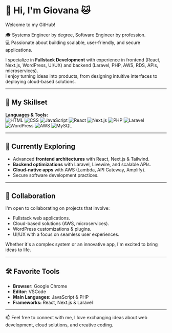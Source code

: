 # 👋 Hi, I'm Giovana 🐱

Welcome to my GitHub!

🎓 Systems Engineer by degree, Software Engineer by profession.  
💻 Passionate about building scalable, user-friendly, and secure applications.  

I specialize in **Fullstack Development** with experience in frontend (React, Next.js, WordPress, UI/UX) and backend (Laravel, PHP, AWS, RDS, APIs, microservices).  
I enjoy turning ideas into products, from designing intuitive interfaces to deploying cloud-based solutions.  

---

## 🚀 My Skillset

**Languages & Tools:**  
![HTML](https://img.shields.io/badge/-HTML5-E34F26?logo=html5&logoColor=white)
![CSS](https://img.shields.io/badge/-CSS3-1572B6?logo=css3&logoColor=white)
![JavaScript](https://img.shields.io/badge/-JavaScript-F7DF1E?logo=javascript&logoColor=black)
![React](https://img.shields.io/badge/-React-61DAFB?logo=react&logoColor=black)
![Next.js](https://img.shields.io/badge/-Next.js-000000?logo=next.js&logoColor=white)
![PHP](https://img.shields.io/badge/-PHP-777BB4?logo=php&logoColor=white)
![Laravel](https://img.shields.io/badge/-Laravel-FF2D20?logo=laravel&logoColor=white)
![WordPress](https://img.shields.io/badge/-WordPress-21759B?logo=wordpress&logoColor=white)
![AWS](https://img.shields.io/badge/-AWS-FF9900?logo=amazonaws&logoColor=black)
![MySQL](https://img.shields.io/badge/-MySQL-4479A1?logo=mysql&logoColor=white)

---

## 🌱 Currently Exploring
- Advanced **frontend architectures** with React, Next.js & Tailwind.  
- **Backend optimizations** with Laravel, Livewire, and scalable APIs.  
- **Cloud-native apps** with AWS (Lambda, API Gateway, Amplify).  
- Secure software development practices.  

---

## 🤝 Collaboration
I'm open to collaborating on projects that involve:  
- Fullstack web applications.  
- Cloud-based solutions (AWS, microservices).  
- WordPress customizations & plugins.  
- UI/UX with a focus on seamless user experiences.  

Whether it's a complex system or an innovative app, I'm excited to bring ideas to life.  

---

## 🛠 Favorite Tools
- **Browser:** Google Chrome  
- **Editor:** VSCode  
- **Main Languages:** JavaScript & PHP  
- **Frameworks:** React, Next.js & Laravel  

---

📫 Feel free to connect with me, I love exchanging ideas about web development, cloud solutions, and creative coding.
